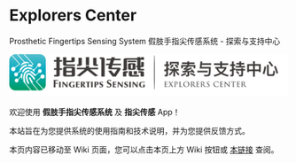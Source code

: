 # Explorers Center

Prosthetic Fingertips Sensing System 假肢手指尖传感系统 - 探索与支持中心

![Explorers Center](/media/Explorers%20Center.png)

欢迎使用 **假肢手指尖传感系统** 及 **指尖传感** App！

本站旨在为您提供系统的使用指南和技术说明，并为您提供反馈方式。

本页内容已移动至 Wiki 页面，您可以点击本页上方 Wiki 按钮或 [本链接](../../wiki) 查阅。
